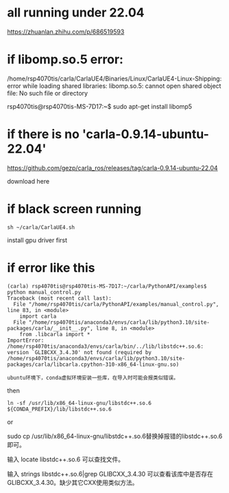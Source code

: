 # all running under 22.04

https://zhuanlan.zhihu.com/p/686519593

# if libomp.so.5 error:

/home/rsp4070tis/carla/CarlaUE4/Binaries/Linux/CarlaUE4-Linux-Shipping: error while loading shared libraries: libomp.so.5: cannot open shared object file: No such file or directory

rsp4070tis@rsp4070tis-MS-7D17:~$ sudo apt-get install libomp5

# if there is no 'carla-0.9.14-ubuntu-22.04'

https://github.com/gezp/carla_ros/releases/tag/carla-0.9.14-ubuntu-22.04

download here

# if black screen running

```
sh ~/carla/CarlaUE4.sh
```

install gpu driver first

# if error like this
```
(carla) rsp4070tis@rsp4070tis-MS-7D17:~/carla/PythonAPI/examples$ python manual_control.py 
Traceback (most recent call last):
  File "/home/rsp4070tis/carla/PythonAPI/examples/manual_control.py", line 83, in <module>
    import carla
  File "/home/rsp4070tis/anaconda3/envs/carla/lib/python3.10/site-packages/carla/__init__.py", line 8, in <module>
    from .libcarla import *
ImportError: /home/rsp4070tis/anaconda3/envs/carla/bin/../lib/libstdc++.so.6: version `GLIBCXX_3.4.30' not found (required by /home/rsp4070tis/anaconda3/envs/carla/lib/python3.10/site-packages/carla/libcarla.cpython-310-x86_64-linux-gnu.so)

ubuntu环境下，conda虚拟环境安装一些库，在导入时可能会报类似错误。

```
then 
```
ln -sf /usr/lib/x86_64-linux-gnu/libstdc++.so.6 ${CONDA_PREFIX}/lib/libstdc++.so.6
```

or


sudo cp /usr/lib/x86_64-linux-gnu/libstdc++.so.6替换掉报错的libstdc++.so.6即可。

输入 locate libstdc++.so.6 可以查找文件。

输入 strings libstdc++.so.6|grep GLIBCXX_3.4.30 可以查看该库中是否存在GLIBCXX_3.4.30。缺少其它CXX使用类似方法。 
